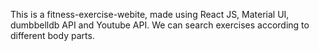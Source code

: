 This is a fitness-exercise-webite, made using React JS, Material UI, dumbbelldb API and Youtube API. We can search exercises according to different body parts.
